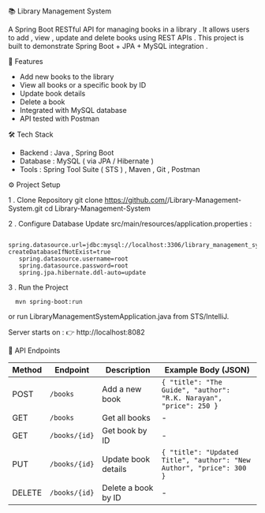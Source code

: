 📚 Library Management System

A Spring Boot RESTful API for managing books in a library .
It allows users to add , view , update and delete books using REST APIs .
This project is built to demonstrate Spring Boot + JPA + MySQL integration .

🚀 Features

  - Add new books to the library
  - View all books or a specific book by ID
  - Update book details
  - Delete a book
  - Integrated with MySQL database
  - API tested with Postman

🛠 Tech Stack

- Backend : Java , Spring Boot
- Database : MySQL ( via JPA / Hibernate )
- Tools : Spring Tool Suite ( STS ) , Maven , Git , Postman

⚙️ Project Setup

  1 . Clone Repository
      git clone https://github.com/<your-username>/Library-Management-System.git
      cd Library-Management-System

  2 . Configure Database
       Update src/main/resources/application.properties :
   
       spring.datasource.url=jdbc:mysql://localhost:3306/library_management_system?createDatabaseIfNotExist=true
       spring.datasource.username=root
       spring.datasource.password=root
       spring.jpa.hibernate.ddl-auto=update

  3 . Run the Project

      mvn spring-boot:run

  or run LibraryManagementSystemApplication.java from STS/IntelliJ.

  Server starts on :
    👉 http://localhost:8082

📌 API Endpoints

| Method | Endpoint      | Description         | Example Body (JSON)                                                  |
| ------ | ------------- | ------------------- | -------------------------------------------------------------------- |
| POST   | `/books`      | Add a new book      | `{ "title": "The Guide", "author": "R.K. Narayan", "price": 250 }`   |
| GET    | `/books`      | Get all books       | -                                                                    |
| GET    | `/books/{id}` | Get book by ID      | -                                                                    |
| PUT    | `/books/{id}` | Update book details | `{ "title": "Updated Title", "author": "New Author", "price": 300 }` |
| DELETE | `/books/{id}` | Delete a book by ID | -                                                                    |
  
